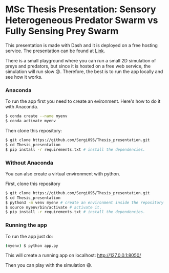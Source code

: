 # MSc Thesis Presentation: Sensory Heterogeneous Predator Swarm vs Fully Sensing Prey Swarm

This presentation is made with Dash and it is deployed on a free hosting service. The presentation can be found at [Link](https://sergi095.pythonanywhere.com/0).

There is a small playground where you can run a small 2D simulation of preys and predators, but since it is hosted on a free web service, the simulation will run slow 😞. Therefore, the best is to run the app locally and see how it works.


### Anaconda
To run the app first you need to create an evironment. Here's how to do it with Anaconda.

```bash
$ conda create --name myenv
$ conda activate myenv
```
Then clone this repository:

```bash
$ git clone https://github.com/Sergi095/Thesis_presentation.git
$ cd Thesis_presentation
$ pip install -r requirements.txt # install the dependencies.
```


### Without Anaconda
You can also create a virtual environment with python. 

First, clone this repository
```bash
$ git clone https://github.com/Sergi095/Thesis_presentation.git
$ cd Thesis_presentation
$ python3 -m venv myenv # create an environment inside the repository
$ source myenv/bin/activate # activate it.
$ pip install -r requirements.txt # install the dependencies.
```


### Running the app

To run the app just do:

```bash
(myenv) $ python app.py
```

This will create a running app on localhost: http://127.0.0.1:8050/

Then you can play with the simulation 😃.

